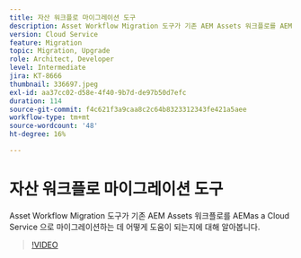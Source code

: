 ```yaml
---
title: 자산 워크플로 마이그레이션 도구
description: Asset Workflow Migration 도구가 기존 AEM Assets 워크플로를 AEMas a Cloud Service 으로 마이그레이션하는 데 어떻게 도움이 되는지에 대해 알아봅니다.
version: Cloud Service
feature: Migration
topic: Migration, Upgrade
role: Architect, Developer
level: Intermediate
jira: KT-8666
thumbnail: 336697.jpeg
exl-id: aa37cc02-d58e-4f40-9b7d-de97b50d7efc
duration: 114
source-git-commit: f4c621f3a9caa8c2c64b8323312343fe421a5aee
workflow-type: tm+mt
source-wordcount: '48'
ht-degree: 16%

---
```


# 자산 워크플로 마이그레이션 도구

Asset Workflow Migration 도구가 기존 AEM Assets 워크플로를 AEMas a Cloud Service 으로 마이그레이션하는 데 어떻게 도움이 되는지에 대해 알아봅니다.

>[!VIDEO](https://video.tv.adobe.com/v/336697?quality=12&learn=on)

